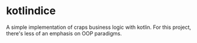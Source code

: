 # kotlindice

A simple implementation of craps business logic with kotlin. For this project, there's less of an emphasis on OOP paradigms. 